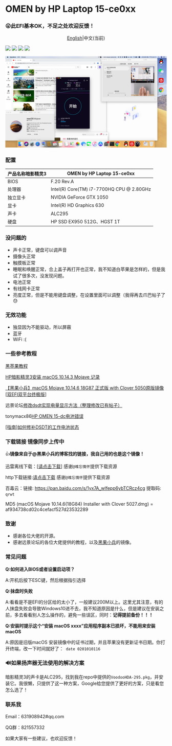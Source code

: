 # OMEN by HP Laptop 15-ce0xx

### 😜此EFI基本OK，不足之处欢迎反馈！

<p><center><a href="https://github.com/bessyjl/HP-OMEN-3-Hackintosh">English</a>|中文(当前)</center></p>

[![](https://img.shields.io/badge/License-GPL--3.0-brightgreen.svg?style=flat-square)](https://github.com/besscroft/HP-OMEN-3-Hackintosh/blob/master/LICENSE)
[![](https://img.shields.io/badge/platform-markdown-blue.svg?style=flat-square)](https://shields.io/category/chat)
[![](https://img.shields.io/badge/%E5%8D%9A%E5%AE%A2-%E6%AC%A2%E8%BF%8E%E8%AE%BF%E9%97%AE-orange.sv?style=flat-squareg)](https://52bess.com/)
[![](https://img.shields.io/badge/%E5%BE%AE%E4%BF%A1%E5%85%AC%E4%BC%97%E5%8F%B7-%E7%88%AA%E5%93%87%E6%B4%BE%E7%94%9F-lightgrey.svg?style=flat-square)]()

![](images/img01.jpg)

### 配置

| 产品名称暗影精灵3 | OMEN by HP Laptop 15-ce0xx                |
| ----------------- | ----------------------------------------- |
| BIOS              | F.20 Rev.A                                |
| 处理器            | Intel(R) Core(TM) i7-7700HQ CPU @ 2.80GHz |
| 独立显卡          | NVIDIA GeForce GTX 1050                   |
| 显卡              | Intel(R) HD Graphics 630                  |
| 声卡              | ALC295                                    |
| 硬盘              | HP SSD EX950 512G、HGST 1T                |

### 没问题的

- 声卡正常，键盘可以调声音
- 摄像头正常
- 触摸板正常
- 睡眠和唤醒正常，合上盖子再打开也正常，我不知道白苹果是怎样的，但是我试了很多次，没发现问题。
- 电池正常
- 有线网卡正常
- 亮度正常，但是不能用键盘调整，在设置里面可以调整（我得再去爪巴帖子了😓

### 无效功能

- 独显因为不能驱动，所以屏蔽
- 蓝牙
- WiFi  :(

### 一些参考教程

[黑苹果教程](https://blog.besscroft.com/tech/clover/)

[HP暗影精灵3安装 macOS 10.14.3 Mojave 记录](https://www.jianshu.com/p/c98ead90e786)

[【黑果小兵】macOS Mojave 10.14.6 18G87 正式版 with Clover 5050原版镜像[双EFI双平台终极版]](https://blog.daliansky.net/macOS-Mojave-10.14.6-18G87-Release-version-with-Clover-5033-original-image.html)

远景论坛[修改dsdt实现电量显示方法（整理修改已有帖子）](http://bbs.pcbeta.com/viewthread-1778499-1-1.html)

tonymacx86[HP OMEN 15-dc电池错误](https://www.tonymacx86.com/threads/solved-hp-omen-15-dc-battery-error.263814/#post-1841023)

[[指南]如何修补DSDT的工作电池状态](https://www.tonymacx86.com/threads/guide-how-to-patch-dsdt-for-working-battery-status.116102/)

### 下载链接 镜像同步上传中

👍**镜像来自于@黑果小兵的博客找的链接，我自己用的也是这个镜像！**

迅雷离线下载：[[请点击下载](https://mirrors.dtops.cc/iso/MacOS/10.14/daliansky_macos/macOS%20Mojave%2010.14.6%2818G84%29%20Installer%20with%20Clover%205027.dmg)] 感谢`@难忘情怀`提供下载资源

http下载链接:[请点击下载](https://mirrors.dtops.cc/iso/MacOS/daliansky_macos/) 感谢`@难忘情怀`提供下载资源

百毒云：链接: <https://pan.baidu.com/s/1yx7A_wlfepp6ybTCRcz4cg> 提取码: `qrwt`

MD5 (macOS Mojave 10.14.6(18G84) Installer with Clover 5027.dmg) = af934738cd02c4cefacf527d23532289

### 致谢

- 感谢各位大佬的开源。
- 感谢远景论坛的各位大佬提供的教程，以及[黑果小兵](https://github.com/daliansky)的镜像。

### 常见问题

**Q:如何进入BIOS或者设置启动项？**

A:开机后按下ESC键，然后根据指引选择

**Q:抹盘时失败**

A:看看是不是EFI的分区给的太小了，一般建议200M以上。这里尤其注意，有的人抹盘失败会导致Windows10进不去，我不知道原因是什么，但是建议在安装之前，多去看看别人怎么操作的，避免一些误区，同时：**记得提前备份！！！**

**Q:安装时提示这个“安装 macOS xxxx”应用程序副本已损坏，不能用来安装macOS**

A:原因是旧版macOS 安装镜像中的证书过期，并且苹果没有更新证书日期。你打开终端，改一下时间就好了：` date 0201010116`

### 🔊如果扬声器无法使用的解决方案

暗影精灵3的声卡是ALC295，找到我在repo中提供的`VoodooHDA-295.pkg`，并安装它。我很懒，只提供了这一种方案，Google给您提供了更好的方案，只是看您怎么选了！

### 联系我

Email：631908942#qq.com

QQ群：821557332

如果大家有一些建议，也欢迎反馈！